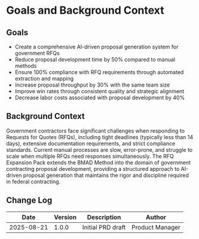 # Goals and Background Context

## Goals

- Create a comprehensive AI-driven proposal generation system for government RFQs
- Reduce proposal development time by 50% compared to manual methods
- Ensure 100% compliance with RFQ requirements through automated extraction and mapping
- Increase proposal throughput by 30% with the same team size
- Improve win rates through consistent quality and strategic alignment
- Decrease labor costs associated with proposal development by 40%

## Background Context

Government contractors face significant challenges when responding to Requests for Quotes (RFQs), including tight deadlines (typically less than 14 days), extensive documentation requirements, and strict compliance standards. Current manual processes are slow, error-prone, and struggle to scale when multiple RFQs need responses simultaneously. The RFQ Expansion Pack extends the BMAD Method into the domain of government contracting proposal development, providing a structured approach to AI-driven proposal generation that maintains the rigor and discipline required in federal contracting.

## Change Log

| Date       | Version | Description       | Author          |
| ---------- | ------- | ----------------- | --------------- |
| 2025-08-21 | 1.0.0   | Initial PRD draft | Product Manager |
